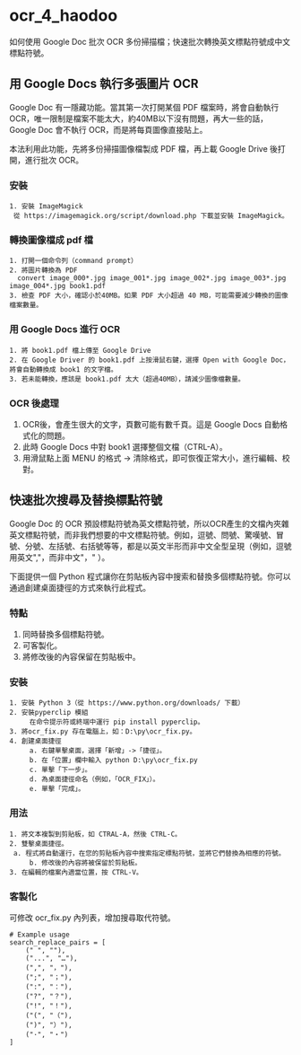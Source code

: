 # ocr_4_haodoo
如何使用 Google Doc 批次 OCR 多份掃描檔；快速批次轉換英文標點符號成中文標點符號。

## 用 Google Docs 執行多張圖片 OCR
Google Doc 有一隱藏功能。當其第一次打開某個 PDF 檔案時，將會自動執行 OCR，唯一限制是檔案不能太大，約40MB以下沒有問題，再大一些的話，Google Doc 會不執行 OCR，而是將每頁圖像直接貼上。

本法利用此功能，先將多份掃描圖像檔製成 PDF 檔，再上載 Google Drive 後打開，進行批次 OCR。

### 安裝

	1. 安裝 ImageMagick
     從 https://imagemagick.org/script/download.php 下載並安裝 ImageMagick。

### 轉換圖像檔成 pdf 檔

	1. 打開一個命令列（command prompt）
	2. 將圖片轉換為 PDF
      convert image_000*.jpg image_001*.jpg image_002*.jpg image_003*.jpg image_004*.jpg book1.pdf
	3. 檢查 PDF 大小，確認小於40MB。如果 PDF 大小超過 40 MB，可能需要減少轉換的圖像檔案數量。

### 用 Google Docs 進行 OCR

	1. 將 book1.pdf 檔上傳至 Google Drive
	2. 在 Google Driver 的 book1.pdf 上按滑鼠右鍵，選擇 Open with Google Doc，將會自動轉換成 book1 的文字檔。
	3. 若未能轉換，應該是 book1.pdf 太大（超過40MB），請減少圖像檔數量。

### OCR 後處理

1. OCR後，會產生很大的文字，頁數可能有數千頁。這是 Google Docs 自動格式化的問題。
2. 此時 Google Docs 中對 book1 選擇整個文檔（CTRL-A）。
3. 用滑鼠點上面 MENU 的格式 -> 清除格式，即可恢復正常大小，進行編輯、校對。

## 快速批次搜尋及替換標點符號

Google Doc 的 OCR 預設標點符號為英文標點符號，所以OCR產生的文檔內夾雜英文標點符號，而非我們想要的中文標點符號。例如，逗號、問號、驚嘆號、冒號、分號、左括號、右括號等等，都是以英文半形而非中文全型呈現（例如，逗號用英文","，而非中文"，" ）。

下面提供一個 Python 程式讓你在剪貼板內容中搜索和替換多個標點符號。你可以通過創建桌面捷徑的方式來執行此程式。

### 特點

1. 同時替換多個標點符號。
2. 可客製化。
3. 將修改後的內容保留在剪貼板中。

### 安裝

	1. 安裝 Python 3（從 https://www.python.org/downloads/ 下載）
	2. 安裝pyperclip 模組
		 在命令提示符或終端中運行 pip install pyperclip。
	3. 將ocr_fix.py 存在電腦上，如：D:\py\ocr_fix.py。
	4. 創建桌面捷徑
		 a. 右鍵單擊桌面，選擇「新增」->「捷徑」。
		 b. 在「位置」欄中輸入 python D:\py\ocr_fix.py
		 c. 單擊「下一步」。
		 d. 為桌面捷徑命名（例如，「OCR_FIX」）。
		 e. 單擊「完成」。

### 用法

	1. 將文本複製到剪貼板，如 CTRAL-A，然後 CTRL-C。
	2. 雙擊桌面捷徑。
     a. 程式將自動運行，在您的剪貼板內容中搜索指定標點符號，並將它們替換為相應的符號。
		 b. 修改後的內容將被保留於剪貼板。
	3. 在編輯的檔案內適當位置，按 CTRL-V。

### 客製化

可修改 ocr_fix.py 內列表，增加搜尋取代符號。

```
# Example usage
search_replace_pairs = [
    (" ", ""),
    ("...", "…"),
    (",", "，"),
    (";", "；"),
    (":", "："),
    ("?", "？"),
    ("!", "！"),
    ("(", "（"),
    (")", "）"),
    ("·", "・")
]
```
